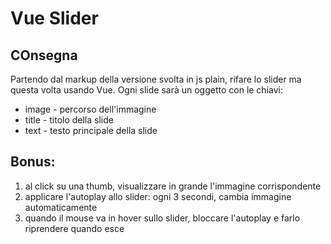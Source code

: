 # Vue Slider

## COnsegna

Partendo dal markup della versione svolta in js plain, rifare lo slider ma questa volta usando Vue.
Ogni slide sarà un oggetto con le chiavi:

- image - percorso dell'immagine
- title - titolo della slide
- text - testo principale della slide

## Bonus:

1.  al click su una thumb, visualizzare in grande l'immagine corrispondente
2.  applicare l'autoplay allo slider: ogni 3 secondi, cambia immagine automaticamente
3.  quando il mouse va in hover sullo slider, bloccare l'autoplay e farlo riprendere quando esce
